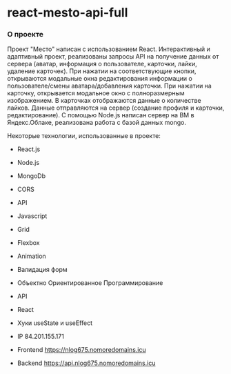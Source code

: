 # react-mesto-api-full

### О проекте

Проект "Место" написан с использованием React. Интерактивный и адаптивный проект, реализованы запросы API на получение данных от сервера (аватар, информация о пользователе, карточки, лайки, удаление карточек). При нажатии на соответствующие кнопки, открываются модальные окна редактирования информации о пользователе/смены аватара/добавления карточки. При нажатии на карточку, открывается модальное окно с полноразмерным изображением. В карточках отображаются данные о количестве лайков. Данные отправляются на сервер (создание профиля и карточки, редактирование). С помощью Node.js написан сервер на ВМ в Яндекс.Облаке, реализована работа с базой данных mongo.

Некоторые технологии, использованные в проекте:

* React.js
* Node.js
* MongoDb
* CORS
* API
* Javascript
* Grid
* Flexbox
* Animation
* Валидация форм
* Объектно Ориентированное Программирование
* API
* React
* Хуки useState и useEffect


* IP 84.201.155.171
* Frontend https://nlog675.nomoredomains.icu
* Backend https://api.nlog675.nomoredomains.icu
